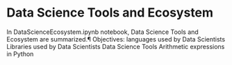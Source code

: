 # Data Science Tools and Ecosystem

In DataScienceEcosystem.ipynb notebook, Data Science Tools and Ecosystem are summarized.¶
Objectives:
languages used by Data Scientists
Libraries used by Data Scientists
Data Science Tools
Arithmetic expressions in Python




